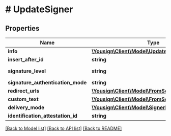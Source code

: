 # # UpdateSigner

## Properties

Name | Type | Description | Notes
------------ | ------------- | ------------- | -------------
**info** | [**\Yousign\Client\Model\UpdateSignerInfo**](UpdateSignerInfo.md) |  | [optional]
**insert_after_id** | **string** |  | [optional]
**signature_level** | **string** |  | [optional] [default to 'electronic_signature']
**signature_authentication_mode** | **string** |  | [optional]
**redirect_urls** | [**\Yousign\Client\Model\FromScratch1RedirectUrls**](FromScratch1RedirectUrls.md) |  | [optional]
**custom_text** | [**\Yousign\Client\Model\FromScratch1CustomText**](FromScratch1CustomText.md) |  | [optional]
**delivery_mode** | [**\Yousign\Client\Model\SignerDeliveryMode**](SignerDeliveryMode.md) |  | [optional]
**identification_attestation_id** | **string** |  | [optional]

[[Back to Model list]](../../README.md#models) [[Back to API list]](../../README.md#endpoints) [[Back to README]](../../README.md)
